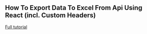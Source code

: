 ## How To Export Data To Excel From Api Using React (incl. Custom Headers)
[Full tutorial](https://dev.to/jasurkurbanovinit/how-to-export-data-to-excel-from-api-using-react-incl-custom-headers-5ded)
